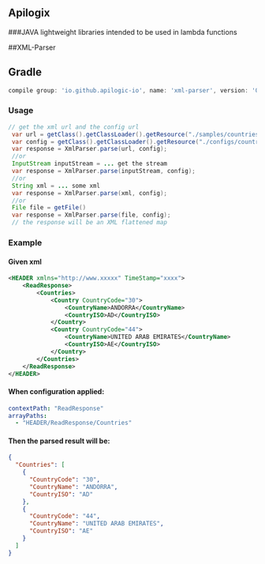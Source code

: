 ## Apilogix

###JAVA lightweight libraries intended to be used in lambda functions

##XML-Parser

## Gradle
```groovy
compile group: 'io.github.apilogic-io', name: 'xml-parser', version: '0.1'
```

### Usage
```java
// get the xml url and the config url
 var url = getClass().getClassLoader().getResource("./samples/countries.xml");
 var config = getClass().getClassLoader().getResource("./configs/countries.yaml");
 var response = XmlParser.parse(url, config);
 //or
 InputStream inputStream = ... get the stream
 var response = XmlParser.parse(inputStream, config);
 //or
 String xml = ... some xml
 var response = XmlParser.parse(xml, config);
 //or
 File file = getFile()
 var response = XmlParser.parse(file, config);
 // the response will be an XML flattened map 
```

### Example

#### Given xml
```xml
<HEADER xmlns="http://www.xxxxx" TimeStamp="xxxx">
    <ReadResponse>
        <Countries>
            <Country CountryCode="30">
                <CountryName>ANDORRA</CountryName>
                <CountryISO>AD</CountryISO>
            </Country>
            <Country CountryCode="44">
                <CountryName>UNITED ARAB EMIRATES</CountryName>
                <CountryISO>AE</CountryISO>
            </Country>
        </Countries>
    </ReadResponse>
</HEADER>
```

#### When configuration applied:

```yaml
contextPath: "ReadResponse"
arrayPaths:
  - "HEADER/ReadResponse/Countries"
```

#### Then the parsed result will be:
```json
{
  "Countries": [
    {
      "CountryCode": "30",
      "CountryName": "ANDORRA",
      "CountryISO": "AD"
    },
    {
      "CountryCode": "44",
      "CountryName": "UNITED ARAB EMIRATES",
      "CountryISO": "AE"
    }
  ]
}
```